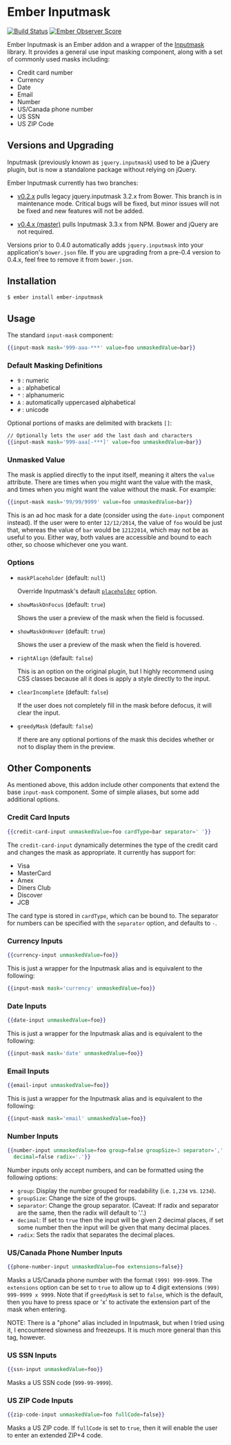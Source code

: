 # Ember Inputmask

[![Build Status](https://travis-ci.org/pzuraq/ember-inputmask.svg)](https://travis-ci.org/pzuraq/ember-inputmask)
[![Ember Observer Score](https://emberobserver.com/badges/ember-inputmask.svg)](https://emberobserver.com/addons/ember-inputmask)

Ember Inputmask is an Ember addon and a wrapper of the
[Inputmask](https://github.com/RobinHerbots/Inputmask) library. It provides a
general use input masking component, along with a set of commonly used masks
including:

  - Credit card number
  - Currency
  - Date
  - Email
  - Number
  - US/Canada phone number
  - US SSN
  - US ZIP Code

## Versions and Upgrading

Inputmask (previously known as `jquery.inputmask`) used to be a jQuery plugin,
but is now a standalone package without relying on jQuery.

Ember Inputmask currently has two branches:

  - [v0.2.x](https://github.com/pzuraq/ember-inputmask/tree/v0.2.x) pulls
    legacy jquery.inputmask 3.2.x from Bower. This branch is in maintenance
    mode. Critical bugs will be fixed, but minor issues will not be fixed and
    new features will not be added.

  - [v0.4.x (master)](https://github.com/pzuraq/ember-inputmask/tree/master)
    pulls Inputmask 3.3.x from NPM. Bower and jQuery are not required.

Versions prior to 0.4.0 automatically adds `jquery.inputmask` into your
application's `bower.json` file. If you are upgrading from a pre-0.4 version to
0.4.x, feel free to remove it from `bower.json`.

## Installation

```sh
$ ember install ember-inputmask
```

## Usage

The standard `input-mask` component:

```hbs
{{input-mask mask='999-aaa-***' value=foo unmaskedValue=bar}}
```

### Default Masking Definitions

  - `9` : numeric
  - `a` : alphabetical
  - `*` : alphanumeric
  - `A` : automatically uppercased alphabetical
  - `#` : unicode

Optional portions of masks are delimited with brackets `[]`:

```hbs
// Optionally lets the user add the last dash and characters
{{input-mask mask='999-aaa[-***]' value=foo unmaskedValue=bar}}
```

### Unmasked Value

The mask is applied directly to the input itself, meaning it alters the `value`
attribute. There are times when you might want the value with the mask, and
times when you might want the value without the mask. For example:

```hbs
{{input-mask mask='99/99/9999' value=foo unmaskedValue=bar}}
```

This is an ad hoc mask for a date (consider using the `date-input` component
instead). If the user were to enter `12/12/2014`, the value of `foo` would be
just that, whereas the value of `bar` would be `12122014`, which may not be as
useful to you. Either way, both values are accessible and bound to each other,
so choose whichever one you want.

### Options

  - `maskPlaceholder` (default: `null`)

    Override Inputmask's default
    [`placeholder`](https://github.com/RobinHerbots/Inputmask#placeholder-1)
    option.

  - `showMaskOnFocus` (default: `true`)

    Shows the user a preview of the mask when the field is focussed.

  - `showMaskOnHover` (default: `true`)

    Shows the user a preview of the mask when the field is hovered.

  - `rightAlign` (default: `false`)

    This is an option on the original plugin, but I highly recommend using CSS
    classes because all it does is apply a style directly to the input.

  - `clearIncomplete` (default: `false`)

    If the user does not completely fill in the mask before defocus, it will
    clear the input.

  - `greedyMask` (default: `false`)

    If there are any optional portions of the mask this decides whether or not
    to display them in the preview.

## Other Components

As mentioned above, this addon include other components that extend the base
`input-mask` component. Some of simple aliases, but some add additional options.

### Credit Card Inputs

```hbs
{{credit-card-input unmaskedValue=foo cardType=bar separator=' '}}
```

The `credit-card-input` dynamically determines the type of the credit card and
changes the mask as appropriate. It currently has support for:

  - Visa
  - MasterCard
  - Amex
  - Diners Club
  - Discover
  - JCB

The card type is stored in `cardType`, which can be bound to. The separator for
numbers can be specified with the `separator` option, and defaults to `-`.

### Currency Inputs

```hbs
{{currency-input unmaskedValue=foo}}
```

This is just a wrapper for the Inputmask alias and is equivalent to the
following:

```hbs
{{input-mask mask='currency' unmaskedValue=foo}}
```

### Date Inputs

```hbs
{{date-input unmaskedValue=foo}}
```

This is just a wrapper for the Inputmask alias and is equivalent to the
following:

```hbs
{{input-mask mask='date' unmaskedValue=foo}}
```

### Email Inputs

```hbs
{{email-input unmaskedValue=foo}}
```

This is just a wrapper for the Inputmask alias and is equivalent to the
following:

```hbs
{{input-mask mask='email' unmaskedValue=foo}}
```

### Number Inputs

```hbs
{{number-input unmaskedValue=foo group=false groupSize=3 separator=',''
  decimal=false radix='.'}}
```

Number inputs only accept numbers, and can be formatted using the following
options:

  - `group`: Display the number grouped for readability (i.e. `1,234` vs.
    `1234`).
  - `groupSize`: Change the size of the groups.
  - `separator`: Change the group separator. (Caveat: If radix and separator are
  the same, then the radix will default to '.'.)
  - `decimal`: If set to `true` then the input will be given 2 decimal places,
  if set some number then the input will be given that many decimal places.
  - `radix`: Sets the radix that separates the decimal places.

### US/Canada Phone Number Inputs

```hbs
{{phone-number-input unmaskedValue=foo extensions=false}}
```

Masks a US/Canada phone number with the format `(999) 999-9999`. The
`extensions` option can be set to `true` to allow up to 4 digit extensions
`(999) 999-9999 x 9999`. Note that if `greedyMask` is set to `false`, which is
the default, then you have to press space or 'x' to activate the extension part
of the mask when entering.

NOTE: There is a "phone" alias included in Inputmask, but when
I tried using it, I encountered slowness and freezeups. It is much more general
than this tag, however.

### US SSN Inputs

```hbs
{{ssn-input unmaskedValue=foo}}
```

Masks a US SSN code (`999-99-9999`).

### US ZIP Code Inputs

```hbs
{{zip-code-input unmaskedValue=foo fullCode=false}}
```

Masks a US ZIP code. If `fullCode` is set to `true`, then it will enable the
user to enter an extended ZIP+4 code.

